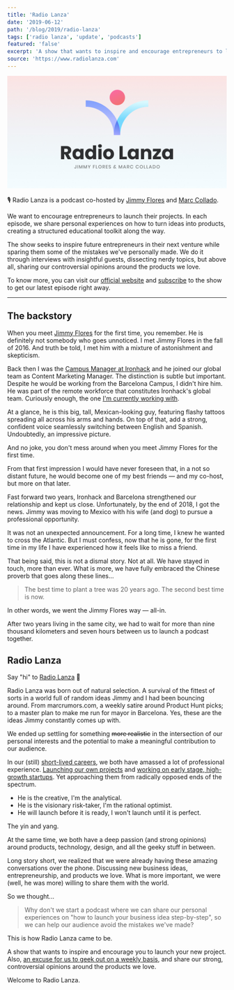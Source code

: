 ```yaml
---
title: 'Radio Lanza'
date: '2019-06-12'
path: '/blog/2019/radio-lanza'
tags: ['radio lanza', 'update', 'podcasts']
featured: 'false'
excerpt: 'A show that wants to inspire and encourage entrepreneurs to launch their projects. Also, an excuse for us to geek out on a weekly basis, and share our strong, controversial opinions around the products we love.'
source: 'https://www.radiolanza.com'
---
```


![Radio Lanza Hero](../../../img/radio-lanza-hero.jpg 'Radio Lanza Hero')

🎙 Radio Lanza is a podcast co-hosted by [Jimmy Flores](https://www.linkedin.com/in/soyjimmy/) and [Marc Collado](https://www.linkedin.com/in/marccollado/).

We want to encourage entrepreneurs to launch their projects. In each episode, we share personal experiences on how to turn ideas into products, creating a structured educational toolkit along the way.

The show seeks to inspire future entrepreneurs in their next venture while sparing them some of the mistakes we've personally made. We do it through interviews with insightful guests, dissecting nerdy topics, but above all, sharing our controversial opinions around the products we love.

To know more, you can visit our [official website](https://www.radiolanza.com) and [subscribe](https://podcasts.apple.com/es/podcast/radio-lanza/id1468000755) to the show to get our latest episode right away.

---

## The backstory

When you meet [Jimmy Flores](https://www.linkedin.com/in/soyjimmy/) for the first time, you remember. He is definitely not somebody who goes unnoticed. I met Jimmy Flores in the fall of 2016. And truth be told, I met him with a mixture of astonishment and skepticism.

Back then I was the [Campus Manager at Ironhack](/blog/2015/hi-from-ironhack) and he joined our global team as Content Marketing Manager. The distinction is subtle but important. Despite he would be working from the Barcelona Campus, I didn't hire him. He was part of the remote workforce that constitutes Ironhack's global team. Curiously enough, the one [I'm currently working with](/blog/2017/back-to-product).

At a glance, he is this big, tall, Mexican-looking guy, featuring flashy tattoos spreading all across his arms and hands. On top of that, add a strong, confident voice seamlessly switching between English and Spanish. Undoubtedly, an impressive picture.

And no joke, you don't mess around when you meet Jimmy Flores for the first time.

From that first impression I would have never foreseen that, in a not so distant future, he would become one of my best friends — and my co-host, but more on that later.

Fast forward two years, Ironhack and Barcelona strengthened our relationship and kept us close. Unfortunately, by the end of 2018, I got the news. Jimmy was moving to Mexico with his wife (and dog) to pursue a professional opportunity.

It was not an unexpected announcement. For a long time, I knew he wanted to cross the Atlantic. But I must confess, now that he is gone, for the first time in my life I have experienced how it feels like to miss a friend.

That being said, this is not a dismal story. Not at all. We have stayed in touch, more than ever. What is more, we have fully embraced the Chinese proverb that goes along these lines...

> The best time to plant a tree was 20 years ago. The second best time is now.

In other words, we went the Jimmy Flores way — all-in.

After two years living in the same city, we had to wait for more than nine thousand kilometers and seven hours between us to launch a podcast together.

## Radio Lanza

Say "hi" to [Radio Lanza](https://www.radiolanza.com) 👋

Radio Lanza was born out of natural selection. A survival of the fittest of sorts in a world full of random ideas Jimmy and I had been bouncing around. From marcrumors.com, a weekly satire around Product Hunt picks; to a master plan to make me run for mayor in Barcelona. Yes, these are the ideas Jimmy constantly comes up with.

We ended up settling for something ~~more realistic~~ in the intersection of our personal interests and the potential to make a meaningful contribution to our audience.

In our (still) [short-lived careers](/work), we both have amassed a lot of professional experience. [Launching our own projects](/work/iomando) and [working on early stage, high-growth startups](/work/ironhack). Yet approaching them from radically opposed ends of the spectrum.

- He is the creative, I'm the analytical.
- He is the visionary risk-taker, I'm the rational optimist.
- He will launch before it is ready, I won't launch until it is perfect.

The yin and yang.

At the same time, we both have a deep passion (and strong opinions) around products, technology, design, and all the geeky stuff in between.

Long story short, we realized that we were already having these amazing conversations over the phone. Discussing new business ideas, entrepreneurship, and products we love. What is more important, we were (well, he was more) willing to share them with the world.

So we thought...

> Why don't we start a podcast where we can share our personal experiences on "how to launch your business idea step-by-step", so we can help our audience avoid the mistakes we've made?

This is how Radio Lanza came to be.

A show that wants to inspire and encourage you to launch your new project. Also, [an excuse for us to geek out on a weekly basis](https://www.radiolanza.com/episodes/especial-apple-wwdc-2019), and share our strong, controversial opinions around the products we love.

Welcome to Radio Lanza.
